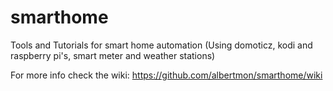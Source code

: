 # smarthome
Tools and Tutorials for smart home automation (Using domoticz, kodi and raspberry pi's, smart meter and weather stations)

For more info check the wiki: https://github.com/albertmon/smarthome/wiki
